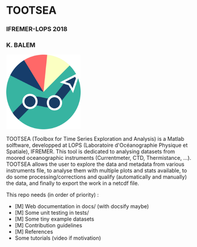 # TOOTSEA
### IFREMER-LOPS 2018
### K. BALEM  

<img src="https://raw.githubusercontent.com/quai20/TOOTSEA/master/logo.png" alt="tootsea logo" width=200 height=200>

TOOTSEA (Toolbox for Time Series Exploration and Analysis) is a Matlab solftware, developped at LOPS (Laboratoire d'Océanographie Physique et Spatiale), IFREMER. This tool is dedicated to analysing datasets from moored oceanographic instruments (Currentmeter, CTD, Thermistance, ...). TOOTSEA allows the user to explore the data and metadata from various instruments file, to analyse them with multiple plots and stats available, to do some processing/corrections and qualify (automatically and manually) the data, and finally to export the work in a netcdf file.

This repo needs (in order of priority) :
* [M] Web documentation in docs/ (with docsify maybe)  
* [M] Some unit testing in tests/  
* [M] Some tiny example datasets  
* [M] Contribution guidelines  
* [M] References  
* Some tutorials (video if motivation)  
